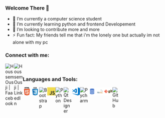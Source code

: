### Welcome There 👋

- 🔭 I’m currently a computer science student
- 🌱 I’m currently learning python and frontend Developement
- 👯 I’m looking to contribute more and more
- ⚡ Fun fact: My friends tell me that i'm the lonely one but actually im not alone with my pc

### Connect with me:

[<img align="left" alt="Houssem Ousji | Faacebook" width="28px" src="https://image.flaticon.com/icons/png/512/747/747374.png" />](https://www.facebook.com/houssem.ousji.3/)
[<img align="left" alt="Houssem Ousji | LinkedIn" width="28px" src="https://image.flaticon.com/icons/png/512/61/61109.png" />](https://www.linkedin.com/in/ousji-houssem-601532206/)

<br />

### Languages and Tools:
[<img align="left" alt="HTML5" width="26px" src="https://raw.githubusercontent.com/github/explore/80688e429a7d4ef2fca1e82350fe8e3517d3494d/topics/html/html.png" />]()
[<img align="left" alt="CSS3" width="26px" src="https://raw.githubusercontent.com/github/explore/80688e429a7d4ef2fca1e82350fe8e3517d3494d/topics/css/css.png" />]()
[<img align="left" alt="Bootstrap" width="26px" src="https://cdn.worldvectorlogo.com/logos/bootstrap-4.svg" />]()
[<img align="left" alt="JavaScript" width="26px" src="https://raw.githubusercontent.com/github/explore/80688e429a7d4ef2fca1e82350fe8e3517d3494d/topics/javascript/javascript.png" />]()
[<img align="left" alt="Python" width="26px" src="https://github.com/abranhe/programming-languages-logos/blob/master/src/python/python_128x128.png" />]()
[<img align="left" alt="Qt Designer" width="26px" src="https://cdn.icon-icons.com/icons2/159/PNG/256/designer_qt4_qt_22418.png" />]()
[<img align="left" alt="Visual Studio Code" width="26px" src="https://raw.githubusercontent.com/github/explore/80688e429a7d4ef2fca1e82350fe8e3517d3494d/topics/visual-studio-code/visual-studio-code.png" />]()
[<img align="left" alt="Pycharm" width="26px" src="https://upload.wikimedia.org/wikipedia/commons/thumb/1/1d/PyCharm_Icon.svg/512px-PyCharm_Icon.svg.png" />]()


[<img align="left" alt="SQL" width="26px" src="https://raw.githubusercontent.com/github/explore/80688e429a7d4ef2fca1e82350fe8e3517d3494d/topics/sql/sql.png" />]()
[<img align="left" alt="MySQL" width="26px" src="https://raw.githubusercontent.com/github/explore/80688e429a7d4ef2fca1e82350fe8e3517d3494d/topics/mysql/mysql.png" />]()
[<img align="left" alt="Git" width="26px" src="https://raw.githubusercontent.com/github/explore/80688e429a7d4ef2fca1e82350fe8e3517d3494d/topics/git/git.png" />]()
[<img align="left" alt="GitHub" width="26px" src="https://image.flaticon.com/icons/png/512/2111/2111432.png" />]()

<br />
<br />
